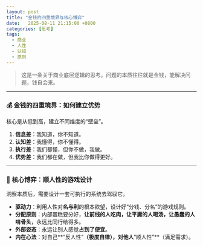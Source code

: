 ```yaml
---
layout: post
title: "金钱的四重境界与核心博弈"
date:   2025-08-11 21:15:00 +0800
categories: [思考]
tags:
  - 商业
  - 人性
  - 认知
  - 原则
---
```


> 这是一条关于商业底层逻辑的思考。问题的本质往往就是金钱，能解决问题，钱自会来。

---

### 💰 金钱的四重境界：如何建立优势

核心是从低到高，建立不同维度的“壁垒”。

1.  **信息差**：我知道，你不知道。
2.  **认知差**：我懂得，你不懂得。
3.  **执行差**：我们都懂，但你不做，我做。
4.  **优势差**：我们都在做，但我比你做得更好。

---

### 🎲 核心博弈：顺人性的游戏设计

洞察本质后，需要设计一套可执行的系统去驾驭它。

* **驱动力**：利用人性对**名与利**的根本欲望，设计好“分钱、分名”的游戏规则。
* **分配原则**：内部蛋糕要分好，**让前线的人吃肉，让平庸的人喝汤，让愚蠢的人啃骨头**，永远比同行给得多。
* **外部姿态**：永远让别人感觉**占到了便宜**。
* **内在心法**：对自己**“反人性”**（极度自律），对他人**“顺人性”**（满足需求）。
